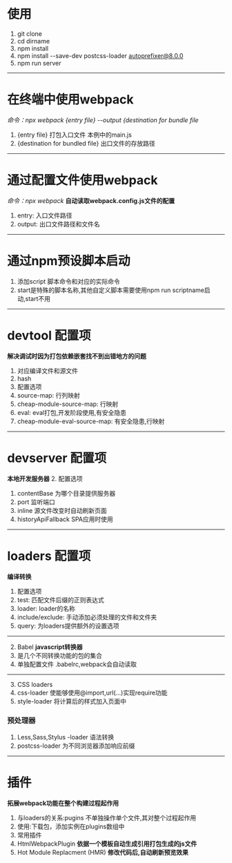 # 使用
1. git clone
2. cd dirname
3. npm install
4. npm install --save-dev postcss-loader autoprefixer@8.0.0
5. npm run server
---
# 在终端中使用webpack
*命令：npx webpack {entry file} --output {destination for bundle file*
1. {entry file} 打包入口文件 本例中的main.js
2. {destination for bundled file} 出口文件的存放路径
---
# 通过配置文件使用webpack
*命令：npx webpack* 
**自动读取webpack.config.js文件的配置**
1. entry: 入口文件路径
2. output: 出口文件路径和文件名
---
# 通过npm预设脚本启动
1. 添加script 脚本命令和对应的实际命令
2. start是特殊的脚本名称,其他自定义脚本需要使用npm run scriptname启动,start不用
---
# devtool 配置项
**解决调试时因为打包依赖嵌套找不到出错地方的问题**
1. 对应编译文件和源文件
2. hash
3. 配置选项
  1. source-map: 行列映射
  2. cheap-module-source-map: 行映射
  3. eval: eval打包,开发阶段使用,有安全隐患
  4. cheap-module-eval-source-map: 有安全隐患,行映射
---
# devserver 配置项
**本地开发服务器**
2. 配置选项
 1. contentBase 为哪个目录提供服务器
 2. port 监听端口
 3. inline 源文件改变时自动刷新页面
 4. historyApiFallback SPA应用时使用
 ---
# loaders 配置项
**编译转换**
1. 配置选项
 1. test: 匹配文件后缀的正则表达式
 2. loader: loader的名称
 3. include/exclude: 手动添加必须处理的文件和文件夹
 4. query: 为loaders提供额外的设置选项
---
2. Babel 
**javascript转换器**
1. 是几个不同转换功能的包的集合
2. 单独配置文件 .babelrc,webpack会自动读取
---
3. CSS loaders
1. css-loader 使能够使用@import,url(...)实现require功能
2. style-loader 将计算后的样式加入页面中
### 预处理器
1. Less,Sass,Stylus -loader 语法转换
2. postcss-loader 为不同浏览器添加响应前缀
---
# 插件
**拓展webpack功能在整个构建过程起作用**
1. 与loaders的关系:pugins 不单独操作单个文件,其对整个过程起作用
2. 使用:下载包，添加实例在plugins数组中
3. 常用插件
 1. HtmlWebpackPlugin 
 **依据一个模板自动生成引用打包生成的js文件**
 2. Hot Module Replacment (HMR)
 **修改代码后,自动刷新预览效果**
 
